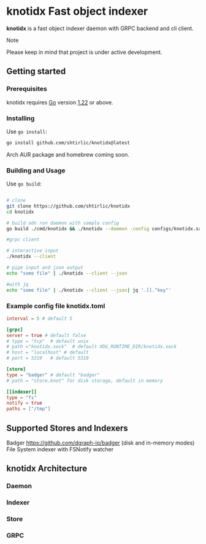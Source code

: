 # knotidx Fast object indexer

__knotidx__ is a fast object indexer daemon with GRPC backend and cli client.

> [!NOTE]
> Please keep in mind that project is under active development.

## Getting started

### Prerequisites

knotidx requires [Go](https://go.dev/) version [1.22](https://go.dev/doc/devel/release#go1.22.0) or above.

### Installing

Use `go install`:

```sh
go install github.com/shtirlic/knotidx@latest
```

Arch AUR package and homebrew coming soon.

### Building and Usage

Use `go build`:

```sh

# clone
git clone https://github.com/shtirlic/knotidx
cd knotidx

# build adn run daemon with sample config
go build ./cmd/knotidx && ./knotidx --daemon -config configs/knotidx.sample.toml

#grpc client

# interactive input
./knotidx --client

# pipe input and json output
echo "some file" | ./knotidx --client --json

#with jq
echo "some file" | ./knotidx --client --json| jq '.[]."key"'
```

### Example config file knotidx.toml

```toml
interval = 5 # default 5

[grpc]
server = true # default false
# type = "tcp"  # default unix
# path ="knotidx.sock"  # default XDG_RUNTIME_DIR/knotidx.sock
# host = "localhost" # default
# port = 5319   # default 5319

[store]
type = "badger" # default "badger"
# path = "store.knot" for disk storage, default in memory

[[indexer]]
type = "fs"
notify = true
paths = ["/tmp"]
```


## Supported Stores and Indexers

Badger https://github.com/dgraph-io/badger (disk and in-memory modes)
File System indexer with FSNotify watcher


## knotidx Architecture

### Daemon

### Indexer

### Store

### GRPC
